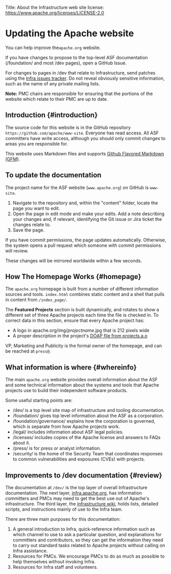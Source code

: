 Title: About the Infrastructure web site
license: https://www.apache.org/licenses/LICENSE-2.0

# Updating the Apache website

You can help improve the`apache.org` website.

If you have changes to propose to the top-level ASF
documentation (/foundation/ and most /dev pages), open a GitHub Issue.

For changes to pages in /dev that relate to Infrastructure, send patches using the [Infra issues
tracker](http://issues.apache.org/jira/browse/INFRA). Do not reveal
obviously sensitive information, such as the name of any private mailing
lists.

**Note:** PMC chairs are responsible
for ensuring that the portions of the website which relate to their PMC are
up to date.


## Introduction  {#introduction}

The source code for this website is in the GitHub repository `https://github.com/apache/www-site`. Everyone has read access. All ASF committers have write access, although 
you should only commit changes to areas you are responsible for. 

This website uses Markdown files and supports <a href="https://guides.github.com/features/mastering-markdown/" target="_blank">Github Flavored Markdown (GFM)</a>.

## To update the documentation

The project name for the ASF website (`www.apache.org`) on GitHub is `www-site`.

1. Navigate to the repository and, within the "content" folder, locate the page you want to edit.
2. Open the page in edit mode and make your edits. Add a note describing your changes and, if relevant, identifying the Git issue or Jira ticket the changes relate to.
3. Save the page.

If you have commit permissions, the page updates automatically. Otherwise, the system opens a pull request which someone with commit permissions will review.

These changes will be mirrored worldwide within a few seconds.


## How The Homepage Works  {#homepage}

The `apache.org` homepage is built from a number of different 
information sources and tools. `index.html` combines static content and a shell that pulls in content 
from `/index_page/`.

The **Featured Projects** section is built dynamically, and rotates 
to show a different set of three Apache projects each time the file 
is checked in. To correct data 
in this section, ensure that every Apache project has:

- A logo in apache.org/img/_projectname_.jpg that is 212 pixels wide
- A proper description in the project's [DOAP file from projects.a.o](https://svn.apache.org/repos/asf/comdev/projects.apache.org/data/projects.xml)

VP, Marketing and Publicity is the formal owner of the homepage, and 
can be reached at `press@`.


## What information is where  {#whereinfo}

The main `apache.org` website provides overall information about the ASF 
and some technical information about the systems and 
tools that Apache projects use to build their independent software products.

Some useful starting points are:

- /dev/ is a top level site map of infrastructure and tooling documentation.
- /foundation/ gives top level information about the ASF as a corporation.
- /foundation/governance/ explains how the corporation is governed, which is separate from how Apache projects work.
- /legal/ includes information about ASF legal policies.
- /licenses/ includes copies of the Apache license and answers to FAQs about it.
- /press/ is for press or analyst information.
- /security/ is the home of the Security Team that coordinates responses to common vulnerabilities and exposures (CVEs) with projects.


## Improvements to /dev documentation  {#review}

The documentation at `/dev/` is the top layer of overall Infrastructure documentation. The next layer, [infra.apache.org][1], has information committers and PMCs may need to get the best use out of Apache's infrastructure. The third layer, the [infrastructure wiki][2], holds lists, detailed scripts, and instructions mainly of use to the Infra team.

There are three main purposes for this documentation:

1. A general introduction to Infra, quick-reference information such as which channel to use to ask a particular question, and explanations for committers and contributors, so they can get the information they need to carry out standard tasks related to Apache projects without calling on Infra assistance.
2. Resources for PMCs. We encourage PMCs to do as much as possible to help themselves without invoking Infra.
3. Resources for Infra staff and volunteers.


  [1]: https://infra.apache.org
  [2]: https://cwiki.apache.org/confluence/display/INFRA/Index
